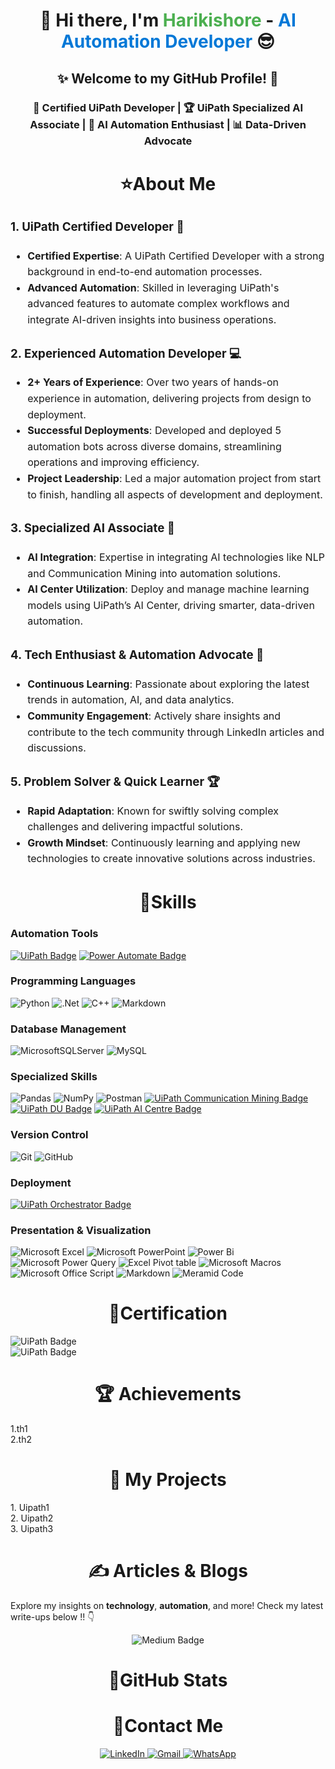 <h1 align="center">👋 Hi there, I'm <span style="color:#4CAF50;">Harikishore</span> - <span style="color:#0078D7;">AI Automation Developer</span> 😎</h1>

<h2 align="center">✨ Welcome to my GitHub Profile! 🤝</h2>

<h3 align="center">🏅 Certified UiPath Developer | 🏆 UiPath Specialized AI Associate | 🚀 AI Automation Enthusiast | 📊 Data-Driven Advocate</h3>


<h1 align="center">⭐About Me </h1>

<div style="font-size: 16px; line-height: 1.6;">

### 1. **UiPath Certified Developer** 🤖
- **Certified Expertise**: A UiPath Certified Developer with a strong background in end-to-end automation processes.
- **Advanced Automation**: Skilled in leveraging UiPath's advanced features to automate complex workflows and integrate AI-driven insights into business operations.

### 2. **Experienced Automation Developer** 💻
- **2+ Years of Experience**: Over two years of hands-on experience in automation, delivering projects from design to deployment.
- **Successful Deployments**: Developed and deployed 5 automation bots across diverse domains, streamlining operations and improving efficiency.
- **Project Leadership**: Led a major automation project from start to finish, handling all aspects of development and deployment.

### 3. **Specialized AI Associate** 🧠
- **AI Integration**: Expertise in integrating AI technologies like NLP and Communication Mining into automation solutions.
- **AI Center Utilization**: Deploy and manage machine learning models using UiPath’s AI Center, driving smarter, data-driven automation.

### 4. **Tech Enthusiast & Automation Advocate** 🚀
- **Continuous Learning**: Passionate about exploring the latest trends in automation, AI, and data analytics.
- **Community Engagement**: Actively share insights and contribute to the tech community through LinkedIn articles and discussions.

### 5. **Problem Solver & Quick Learner** 🏆
- **Rapid Adaptation**: Known for swiftly solving complex challenges and delivering impactful solutions.
- **Growth Mindset**: Continuously learning and applying new technologies to create innovative solutions across industries.

</div>

<h1 align="center">🚀Skills</h1>

### **Automation Tools**

[![UiPath Badge](https://img.shields.io/badge/UiPath-orange?style=for-the-badge&logo=uipath&logoColor=white)](#) [![Power Automate Badge](https://img.shields.io/badge/Power%20Automate-blue?style=for-the-badge&logo=microsoft-power-automate&logoColor=white)](#)

### **Programming Languages**

![Python](https://img.shields.io/badge/python-3670A0?style=for-the-badge&logo=python&logoColor=ffdd54) ![.Net](https://img.shields.io/badge/.NET-5C2D91?style=for-the-badge&logo=.net&logoColor=white) ![C++](https://img.shields.io/badge/c++-%2300599C.svg?style=for-the-badge&logo=c%2B%2B&logoColor=white) ![Markdown](https://img.shields.io/badge/markdown-%23000000.svg?style=for-the-badge&logo=markdown&logoColor=white) 

### **Database Management**

![MicrosoftSQLServer](https://img.shields.io/badge/Microsoft%20SQL%20Server-CC2927?style=for-the-badge&logo=microsoft%20sql%20server&logoColor=white) ![MySQL](https://img.shields.io/badge/mysql-4479A1.svg?style=for-the-badge&logo=mysql&logoColor=white)

### **Specialized Skills**

![Pandas](https://img.shields.io/badge/pandas-%23150458.svg?style=for-the-badge&logo=pandas&logoColor=white) ![NumPy](https://img.shields.io/badge/numpy-%23013243.svg?style=for-the-badge&logo=numpy&logoColor=white)  ![Postman](https://img.shields.io/badge/Postman-FF6C37?style=for-the-badge&logo=postman&logoColor=white) [![UiPath Communication Mining Badge](https://img.shields.io/badge/UiPath%20Communication%20Mining-orange?style=for-the-badge&logo=uipath&logoColor=white)](#) [![UiPath DU Badge](https://img.shields.io/badge/UiPath%20Document%20Understanding-orange?style=for-the-badge&logo=uipath&logoColor=white)](#) [![UiPath AI Centre Badge](https://img.shields.io/badge/UiPath%20AI%20Centre-orange?style=for-the-badge&logo=uipath&logoColor=white)](#) 

### **Version Control**

![Git](https://img.shields.io/badge/git-%23F05033.svg?style=for-the-badge&logo=git&logoColor=white) ![GitHub](https://img.shields.io/badge/github-%23121011.svg?style=for-the-badge&logo=github&logoColor=white)
  
### **Deployment**

[![UiPath Orchestrator Badge](https://img.shields.io/badge/UiPath%20Orchestrator-blue?style=for-the-badge&logo=uipath&logoColor=white)](#)

### **Presentation & Visualization**

![Microsoft Excel](https://img.shields.io/badge/Microsoft_Excel-217346?style=for-the-badge&logo=microsoft-excel&logoColor=white) ![Microsoft PowerPoint](https://img.shields.io/badge/Microsoft_PowerPoint-B7472A?style=for-the-badge&logo=microsoft-powerpoint&logoColor=white) ![Power Bi](https://img.shields.io/badge/power_bi-F2C811?style=for-the-badge&logo=powerbi&logoColor=black) ![Microsoft Power Query](https://img.shields.io/badge/PowerQuery-0078D4?style=for-the-badge&logo=microsoft&logoColor=white) ![Excel Pivot table](https://img.shields.io/badge/Pivot_Table-217346?style=for-the-badge&logo=microsoft-excel&logoColor=white) ![Microsoft Macros](https://img.shields.io/badge/VBA_Code_Macro-217346?style=for-the-badge&logo=microsoft-excel&logoColor=white) ![Microsoft Office Script](https://img.shields.io/badge/Microsoft_Office_Script-B7472A?style=for-the-badge&logo=microsoft-powerpoint&logoColor=white) ![Markdown](https://img.shields.io/badge/markdown-%23000000.svg?style=for-the-badge&logo=markdown&logoColor=white) ![Meramid Code](https://img.shields.io/badge/-Meramid_Code-E10098?style=for-the-badge&logo=graphql&logoColor=white)

<h1 align="center">🏅Certification</h1>

![UiPath Badge](https://img.shields.io/badge/UiPath_Certified_Specialized_AI_Associate-orange?style=for-the-badge&logo=uipath&logoColor=white) <br>
![UiPath Badge](https://img.shields.io/badge/UiPath_Automation_Developer_Professional-orange?style=for-the-badge&logo=uipath&logoColor=white)


<h1 align="center">🏆 Achievements</h1>
1.th1 <br>
2.th2 <br>


<h1 align="center">📝 My Projects</h1>
1. Uipath1 <br>
2. Uipath2 <br>
3. Uipath3

<h1 align="center">✍️ Articles & Blogs</h1>

<a align="centre"> Explore my insights on **technology**, **automation**, and more! Check my latest write-ups below !! 👇 </a>

<div align="center">
  <a href="https://medium.com/@harikishore205" target="_blank" style="text-decoration:none;">
    <img src="https://img.shields.io/badge/Read_on_Medium-12100E?style=for-the-badge&logo=medium&logoColor=white" alt="Medium Badge" />
  </a>
</div>

<h1 align="center">🚀GitHub Stats</h1>

<h1 align="center">📱Contact Me</h1>

<div align="center">
  <a href="https://www.linkedin.com/in/harikishore205">
    <img src="https://img.shields.io/badge/linkedin-%230077B5.svg?style=for-the-badge&logo=linkedin&logoColor=white" alt="LinkedIn" />
  </a>
  <a href="mailto:harikishore205@gmail.com">
    <img src="https://img.shields.io/badge/Gmail-D14836?style=for-the-badge&logo=gmail&logoColor=white" alt="Gmail" />
  </a>
  <a href="https://wa.me/918870322489">
    <img src="https://img.shields.io/badge/WhatsApp-25D366?style=for-the-badge&logo=whatsapp&logoColor=white" alt="WhatsApp" />
  </a>
</div>


